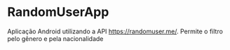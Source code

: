 # RandomUserApp
Aplicação Android utilizando a API https://randomuser.me/.
Permite o filtro pelo gênero e pela nacionalidade
